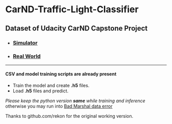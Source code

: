 # CarND-Traffic-Light-Classifier

## Dataset of Udacity CarND Capstone Project
- ### [Simulator](https://github.com/rekon/CarND-Traffic-Light-Classifier/tree/master/my_sim_screenshots)
- ### [Real World](https://github.com/rekon/CarND-Traffic-Light-Classifier/tree/master/dataset_resized)
---
#### CSV and model training scripts are already present
- Train the model and create **.h5** files.
- Load **.h5** files and predict.

_Please keep the python version **same** while training and inference_ otherwise you may run into [Bad Marshal data error](https://github.com/keras-team/keras/issues/7440)

Thanks to github.com/rekon for the original working version.

